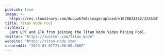 ```yaml
---
publish: true
image: >-
  https://res.cloudinary.com/duquzk7m6/image/upload/v1678823382/222634706-65ae3e00-653d-4f78-8148-d59e31d48d39_dfapfa.jpg
title: Titan Node Pool
richtext: |
  Earn LPT and ETH from joining the Titan Node Video Mining Pool.
twitter: "https://twitter.com/Titan_Node"
website: "https://titan-node.com"
createdAt: "2023-03-01T23:50:00.000Z"
---
```


